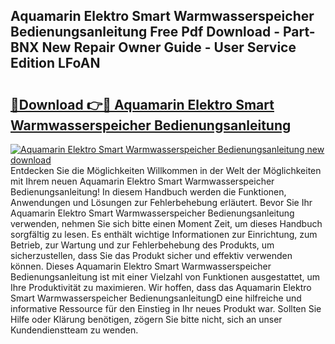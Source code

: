 ## Aquamarin Elektro Smart Warmwasserspeicher Bedienungsanleitung Free Pdf Download - Part-BNX New Repair Owner Guide - User Service Edition LFoAN

# <h2><a href="http://df2ioq.blite.top/?on=Aquamarin+Elektro+Smart+Warmwasserspeicher+Bedienungsanleitung">🔗Download 👉🔴 Aquamarin Elektro Smart Warmwasserspeicher Bedienungsanleitung</a></h2>

[![Aquamarin Elektro Smart Warmwasserspeicher Bedienungsanleitung new download](https://i.imgur.com/lujVjoI.png)](http://df2ioq.blite.top/?on=Aquamarin+Elektro+Smart+Warmwasserspeicher+Bedienungsanleitung)
Entdecken Sie die Möglichkeiten Willkommen in der Welt der Möglichkeiten mit Ihrem neuen Aquamarin Elektro Smart Warmwasserspeicher Bedienungsanleitung! In diesem Handbuch werden die Funktionen, Anwendungen und Lösungen zur Fehlerbehebung erläutert. Bevor Sie Ihr Aquamarin Elektro Smart Warmwasserspeicher Bedienungsanleitung verwenden, nehmen Sie sich bitte einen Moment Zeit, um dieses Handbuch sorgfältig zu lesen. Es enthält wichtige Informationen zur Einrichtung, zum Betrieb, zur Wartung und zur Fehlerbehebung des Produkts, um sicherzustellen, dass Sie das Produkt sicher und effektiv verwenden können. Dieses Aquamarin Elektro Smart Warmwasserspeicher Bedienungsanleitung ist mit einer Vielzahl von Funktionen ausgestattet, um Ihre Produktivität zu maximieren. Wir hoffen, dass das Aquamarin Elektro Smart Warmwasserspeicher BedienungsanleitungD eine hilfreiche und informative Ressource für den Einstieg in Ihr neues Produkt war. Sollten Sie Hilfe oder Klärung benötigen, zögern Sie bitte nicht, sich an unser Kundendienstteam zu wenden.
